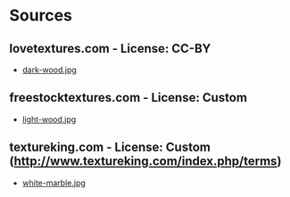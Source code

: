 # Sources

## lovetextures.com - License: CC-BY

* [dark-wood.jpg](http://www.lovetextures.com/index.php/wood/dark-wood-2/)

## freestocktextures.com - License: Custom

* [light-wood.jpg](http://freestocktextures.com/texture/id/95)

## textureking.com - License: Custom (<http://www.textureking.com/index.php/terms>)

* [white-marble.jpg](http://www.textureking.com/content/img/stock/big/DSC_7995.JPG)

